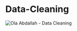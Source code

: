# Data-Cleaning

![Ola Abdallah - Data Cleaning](https://user-images.githubusercontent.com/52338861/176163126-b991d036-2f82-4da4-821a-e8384f81a6b4.png)
